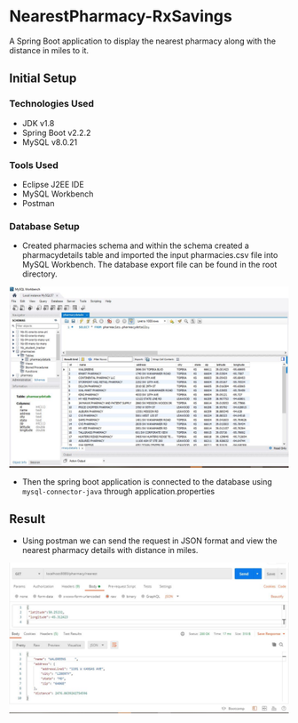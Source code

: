 # NearestPharmacy-RxSavings
A Spring Boot application to display the nearest pharmacy along with the distance in miles to it.

## Initial Setup

### Technologies Used
* JDK v1.8
* Spring Boot v2.2.2
* MySQL v8.0.21

### Tools Used
* Eclipse J2EE IDE
* MySQL Workbench
* Postman

### Database Setup
* Created pharmacies schema and within the schema created a pharmacydetails table and imported the input pharmacies.csv file into MySQL Workbench. The database export file can be found in the root directory.

![Database screenshot](/pharmaciesDB.JPG)

* Then the spring boot application is connected to the database using `mysql-connector-java` through application.properties

## Result
* Using postman we can send the request in JSON format and view the nearest pharmacy details with distance in miles.

![Postman screenshot](/nearest_pharmacy.JPG)
